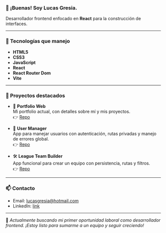 ### 👋 ¡Buenas! Soy Lucas Gresia.

Desarrollador frontend enfocado en **React** para la construcción de interfaces.

---

### 🧠 Tecnologías que manejo
- **HTML5**
- **CSS3**
- **JavaScript**
- **React**
- **React Router Dom**
- **Vite**

---

### 🧩 Proyectos destacados

- 📂 **Portfolio Web**  
  Mi portfolio actual, con detalles sobre mí y mis proyectos.  
  👉 [Repo](https://github.com/gresiadev/Portfolio) 
  
- 👤 **User Manager**  
  App para manejar usuarios con autenticación, rutas privadas y manejo de errores global.  
  👉 [Repo](https://github.com/gresiadev/userManager) 
  
- 🛠️ **League Team Builder**  
  App funcional para crear un equipo con persistencia, rutas y filtros.  
  👉 [Repo](https://github.com/gresiadev/LeagueTeamBuilder) 


---

### 📫 Contacto
- Email: lucasgresia@hotmail.com
- LinkedIn: [link](https://www.linkedin.com/in/lucas-gresia-972337183/)

---

💬 *Actualmente buscando mi primer oportunidad laboral como desarrollador frontend. ¡Estoy listo para sumarme a un equipo y seguir creciendo!*

